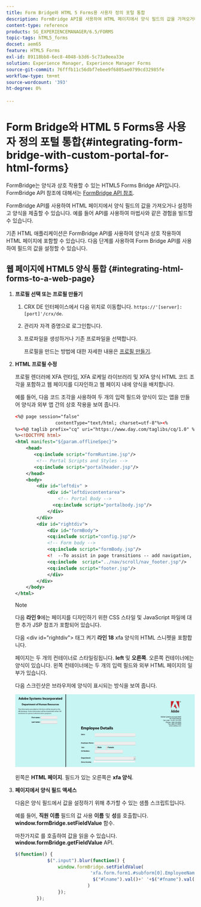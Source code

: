 ```yaml
---
title: Form Bridge와 HTML 5 Forms용 사용자 정의 포털 통합
description: FormBridge API를 사용하여 HTML 페이지에서 양식 필드의 값을 가져오거나 설정하고 양식을 제출할 수 있습니다.
content-type: reference
products: SG_EXPERIENCEMANAGER/6.5/FORMS
topic-tags: hTML5_forms
docset: aem65
feature: HTML5 Forms
exl-id: 89118bb8-6ec8-4048-b3d6-5c73a9eea33e
solution: Experience Manager, Experience Manager Forms
source-git-commit: 76fffb11c56dbf7ebee9f6805ae0799cd32985fe
workflow-type: tm+mt
source-wordcount: '393'
ht-degree: 0%

---
```


# Form Bridge와 HTML 5 Forms용 사용자 정의 포털 통합{#integrating-form-bridge-with-custom-portal-for-html-forms}

FormBridge는 양식과 상호 작용할 수 있는 HTML5 Forms Bridge API입니다. FormBridge API 참조에 대해서는 [FormBridge API 참조](/help/forms/using/form-bridge-apis.md).

FormBridge API를 사용하여 HTML 페이지에서 양식 필드의 값을 가져오거나 설정하고 양식을 제출할 수 있습니다. 예를 들어 API를 사용하여 마법사와 같은 경험을 빌드할 수 있습니다.

기존 HTML 애플리케이션은 FormBridge API를 사용하여 양식과 상호 작용하여 HTML 페이지에 포함할 수 있습니다. 다음 단계를 사용하여 Form Bridge API를 사용하여 필드의 값을 설정할 수 있습니다.

## 웹 페이지에 HTML5 양식 통합 {#integrating-html-forms-to-a-web-page}

1. **프로필 선택 또는 프로필 만들기**

   1. CRX DE 인터페이스에서 다음 위치로 이동합니다. `https://'[server]:[port]'/crx/de`.
   1. 관리자 자격 증명으로 로그인합니다.
   1. 프로파일을 생성하거나 기존 프로파일을 선택합니다.

      프로필을 만드는 방법에 대한 자세한 내용은 [프로필 만들기](/help/forms/using/custom-profile.md).

1. **HTML 프로필 수정**

   프로필 렌더러에 XFA 런타임, XFA 로케일 라이브러리 및 XFA 양식 HTML 코드 조각을 포함하고 웹 페이지를 디자인하고 웹 페이지 내에 양식을 배치합니다.

   예를 들어, 다음 코드 조각을 사용하여 두 개의 입력 필드와 양식이 있는 앱을 만들어 양식과 외부 앱 간의 상호 작용을 보여 줍니다.

   ```xml
   <%@ page session="false"
                  contentType="text/html; charset=utf-8"%><%
   %><%@ taglib prefix="cq" uri="https://www.day.com/taglibs/cq/1.0" %><%
   %><!DOCTYPE html>
   <html manifest="${param.offlineSpec}">
       <head>
          <cq:include script="formRuntime.jsp"/>
           <!-- Portal Scripts and Styles -->
          <cq:include script="portalheader.jsp"/>
       </head>
       <body>
           <div id="leftdiv" >
               <div id="leftdivcontentarea">
                   <!-- Portal Body -->
                 <cq:include script="portalbody.jsp"/>
               </div>
           </div>
           <div id="rightdiv">
               <div id="formBody">
               <cq:include script="config.jsp"/>
               <!-- Form body -->
               <cq:include script="formBody.jsp"/>
               <!  --To assist in page transitions -- add navigation, based on scrolling -->
               <cq:include  script="../nav/scroll/nav_footer.jsp"/>
               <cq:include script="footer.jsp"/>
               </div>
           </div>
       </body>
   </html>
   ```

   >[!NOTE]
   >
   >다음 **라인 9**&#x200B;에는 페이지를 디자인하기 위한 CSS 스타일 및 JavaScript 파일에 대한 추가 JSP 참조가 포함되어 있습니다.
   >
   >
   >다음 &lt;div id=&quot;rightdiv&quot;> 태그 켜기 **라인 18** xfa 양식의 HTML 스니펫을 포함합니다.
   >
   >
   페이지는 두 개의 컨테이너로 스타일링됩니다. **left** 및 **오른쪽**. 오른쪽 컨테이너에는 양식이 있습니다. 왼쪽 컨테이너에는 두 개의 입력 필드와 외부 HTML 페이지의 일부가 있습니다.
   >
   >
   다음 스크린샷은 브라우저에 양식이 표시되는 방식을 보여 줍니다.

   ![포털](assets/portal.jpg)

   왼쪽은 **HTML 페이지**. 필드가 있는 오른쪽은 **xfa 양식**.

1. **페이지에서 양식 필드 액세스**

   다음은 양식 필드에서 값을 설정하기 위해 추가할 수 있는 샘플 스크립트입니다.

   예를 들어, **직원 이름** 필드의 값 사용 **이름** 및 **성**&#x200B;를 호출합니다. **window.formBridge.setFieldValue** 함수.

   마찬가지로 를 호출하여 값을 읽을 수 있습니다. **window.formBridge.getFieldValue** API.

   ```javascript
   $(function() {
               $(".input").blur(function() {
                   window.formBridge.setFieldValue(
                               'xfa.form.form1.#subform[0].EmployeeName',
                                $("#lname").val()+' '+$("#fname").val()
                              )
                   });
           });
   ```

